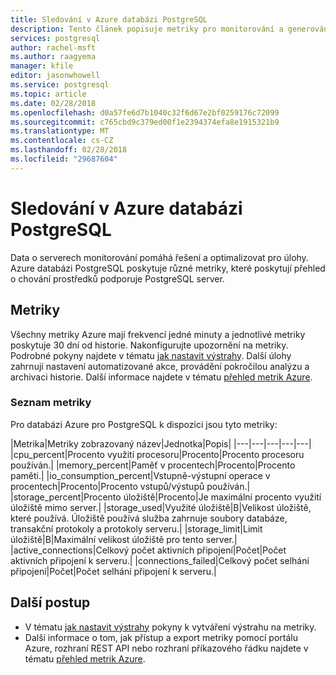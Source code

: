 ```yaml
---
title: Sledování v Azure databázi PostgreSQL
description: Tento článek popisuje metriky pro monitorování a generování výstrah pro databázi Azure pro PostgreSQL, včetně statistik využití procesoru, úložiště a připojení.
services: postgresql
author: rachel-msft
ms.author: raagyema
manager: kfile
editor: jasonwhowell
ms.service: postgresql
ms.topic: article
ms.date: 02/28/2018
ms.openlocfilehash: d0a57fe6d7b1040c32f6d67e2bf0259176c72099
ms.sourcegitcommit: c765cbd9c379ed00f1e2394374efa8e1915321b9
ms.translationtype: MT
ms.contentlocale: cs-CZ
ms.lasthandoff: 02/28/2018
ms.locfileid: "29687604"
---
```

# <a name="monitoring-in-azure-database-for-postgresql"></a>Sledování v Azure databázi PostgreSQL
Data o serverech monitorování pomáhá řešení a optimalizovat pro úlohy. Azure databázi PostgreSQL poskytuje různé metriky, které poskytují přehled o chování prostředků podporuje PostgreSQL server. 

## <a name="metrics"></a>Metriky
Všechny metriky Azure mají frekvencí jedné minuty a jednotlivé metriky poskytuje 30 dní od historie. Nakonfigurujte upozornění na metriky. Podrobné pokyny najdete v tématu [jak nastavit výstrahy](howto-alert-on-metric.md). Další úlohy zahrnují nastavení automatizované akce, provádění pokročilou analýzu a archivaci historie. Další informace najdete v tématu [přehled metrik Azure](../monitoring-and-diagnostics/monitoring-overview-metrics.md).

### <a name="list-of-metrics"></a>Seznam metriky
Pro databázi Azure pro PostgreSQL k dispozici jsou tyto metriky:

|Metrika|Metriky zobrazovaný název|Jednotka|Popis|
|---|---|---|---|---|
|cpu_percent|Procento využití procesoru|Procento|Procento procesoru používán.|
|memory_percent|Paměť v procentech|Procento|Procento paměti.|
|io_consumption_percent|Vstupně-výstupní operace v procentech|Procento|Procento vstupů/výstupů používán.|
|storage_percent|Procento úložiště|Procento|Je maximální procento využití úložiště mimo server.|
|storage_used|Využité úložiště|B|Velikost úložiště, které používá. Úložiště používá služba zahrnuje soubory databáze, transakční protokoly a protokoly serveru.|
|storage_limit|Limit úložiště|B|Maximální velikost úložiště pro tento server.|
|active_connections|Celkový počet aktivních připojení|Počet|Počet aktivních připojení k serveru.|
|connections_failed|Celkový počet selhání připojení|Počet|Počet selhání připojení k serveru.|


## <a name="next-steps"></a>Další postup
- V tématu [jak nastavit výstrahy](howto-alert-on-metric.md) pokyny k vytváření výstrahu na metriky.
- Další informace o tom, jak přístup a export metriky pomocí portálu Azure, rozhraní REST API nebo rozhraní příkazového řádku najdete v tématu [přehled metrik Azure](../monitoring-and-diagnostics/monitoring-overview-metrics.md).
